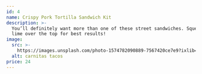 ```yaml
---
id: 4
name: Crispy Pork Tortilla Sandwich Kit
description: >-
  You’ll definitely want more than one of these street sandwiches. Squeeze a
  lime over the top for best results!
image:
  src: >-
    https://images.unsplash.com/photo-1574782090889-7567420ce7e9?ixlib=rb-4.0.3&ixid=MnwxMjA3fDB8MHxwaG90by1wYWdlfHx8fGVufDB8fHx8&auto=format&fit=crop&w=600&h=600&q=80&crop=entropy
  alt: carnitas tacos
price: 24
---
```


